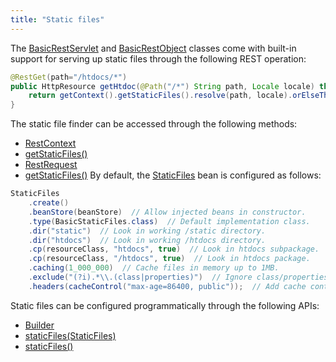```yaml
---
title: "Static files"
---
```


The [BasicRestServlet](../apidocs/org/apache/juneau/rest/servlet/BasicRestServlet.html) and [BasicRestObject](../apidocs/org/apache/juneau/rest/servlet/BasicRestObject.html) classes come with built-in support
for serving up static files through the following REST operation:
```java
@RestGet(path="/htdocs/*")
public HttpResource getHtdoc(@Path("/*") String path, Locale locale) throws NotFound {
    return getContext().getStaticFiles().resolve(path, locale).orElseThrow(NotFound::new);
}
```
The static file finder can be accessed through the following methods:
- [RestContext](../apidocs/org/apache/juneau/rest/RestContext.html)
- [getStaticFiles()](../apidocs/org/apache/juneau/rest/RestContext.html#getStaticFiles())
- [RestRequest](../apidocs/org/apache/juneau/rest/RestRequest.html)
- [getStaticFiles()](../apidocs/org/apache/juneau/rest/RestRequest.html#getStaticFiles())
By default, the [StaticFiles](../apidocs/org/apache/juneau/rest/staticfile/StaticFiles.html) bean is configured as follows:
```java
StaticFiles
    .create()
    .beanStore(beanStore)  // Allow injected beans in constructor.
    .type(BasicStaticFiles.class)  // Default implementation class.
    .dir("static")  // Look in working /static directory.
    .dir("htdocs")  // Look in working /htdocs directory.
    .cp(resourceClass, "htdocs", true)  // Look in htdocs subpackage.
    .cp(resourceClass, "/htdocs", true)  // Look in htdocs package.
    .caching(1_000_000)  // Cache files in memory up to 1MB.
    .exclude("(?i).*\\.(class|properties)")  // Ignore class/properties files.
    .headers(cacheControl("max-age=86400, public"));  // Add cache control.
```
Static files can be configured programmatically through the following APIs:
- [Builder](../apidocs/org/apache/juneau/rest/RestContext/Builder.html)
- [staticFiles(StaticFiles)](../apidocs/org/apache/juneau/rest/RestContext/Builder.html#staticFiles(StaticFiles))
- [staticFiles()](../apidocs/org/apache/juneau/rest/RestContext/Builder.html#staticFiles())